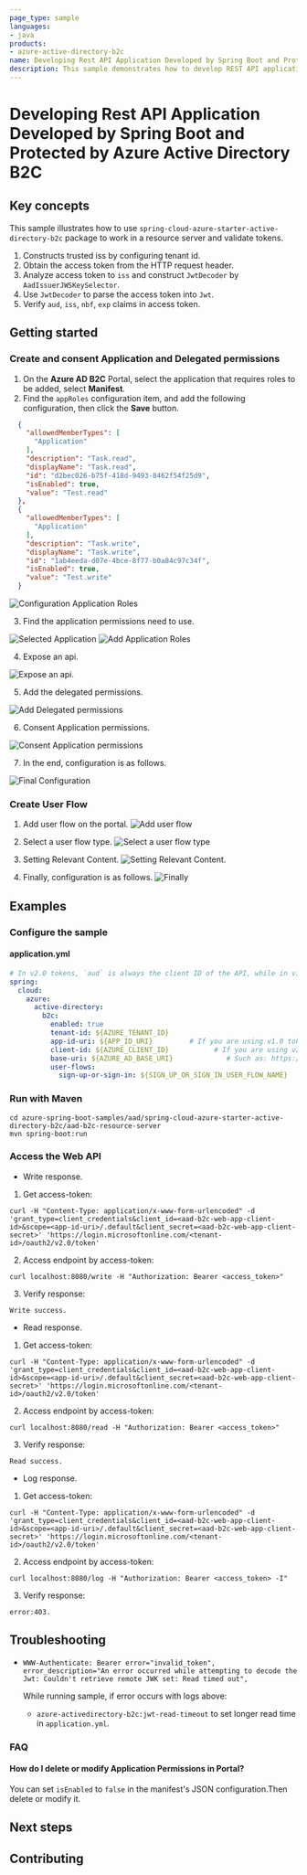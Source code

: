 ```yaml
---
page_type: sample
languages:
- java
products:
- azure-active-directory-b2c
name: Developing Rest API Application Developed by Spring Boot and Protected by Azure Active Directory B2C
description: This sample demonstrates how to develop REST API application developed by Spring Boot and protected by Azure Active Directory B2C.
---
```


# Developing Rest API Application Developed by Spring Boot and Protected by Azure Active Directory B2C

## Key concepts
This sample illustrates how to use `spring-cloud-azure-starter-active-directory-b2c` package to work in a resource server and validate tokens. 

1. Constructs trusted iss by configuring tenant id.
2. Obtain the access token from the HTTP request header.
3. Analyze access token to `iss` and construct `JwtDecoder` by `AadIssuerJWSKeySelector`.
4. Use `JwtDecoder` to parse the access token into `Jwt`.
5. Verify `aud`, `iss`, `nbf`, `exp` claims in access token.

## Getting started


### Create and consent Application and Delegated permissions 
1. On the **Azure AD B2C** Portal, select the application that requires roles to be added, select **Manifest**.
2. Find the `appRoles` configuration item, and add the following configuration, then click the **Save** button.
```json
  {
    "allowedMemberTypes": [
      "Application"
    ],
    "description": "Task.read",
    "displayName": "Task.read",
    "id": "d2bec026-b75f-418d-9493-8462f54f25d9",
    "isEnabled": true, 
    "value": "Test.read"
  },
  {
    "allowedMemberTypes": [
      "Application"
    ],
    "description": "Task.write",
    "displayName": "Task.write",
    "id": "1ab4eeda-d07e-4bce-8f77-b0a84c97c34f",
    "isEnabled": true,
    "value": "Test.write"
  }
```

![Configuration Application Roles](docs/image-configuration-application-roles.png "Configuration Application Roles")

3. Find the application permissions need to use.

![Selected Application](docs/image-selected-application.png "Selected Application")
![Add Application Roles](docs/image-add-application-roles.png "Add Application Roles")

4. Expose an api.

![Expose an api.](docs/image-expose-an-api.png "Expose an api.")

5. Add the delegated permissions.

![Add Delegated permissions](docs/image-add-delegated-permissions.png "Add Delegated permissions")

6. Consent Application permissions.

![Consent Application permissions](docs/image-consent-application-and-delegated-permissions.png "Consent Application permissions")

7. In the end, configuration is as follows.
   
![Final Configuration](docs/image-final-configuration.png "Final Configuration")

### Create User Flow
1. Add user flow on the portal.
![Add user flow](docs/image-add-user-flow.png "Add user flow")
   
2. Select a user flow type.
![Select a user flow type](docs/image-select-a-user-flow-type.png "Select a user flow type")

3. Setting Relevant Content.
![Setting Relevant Content.](docs/image-setting-relevant-content.png "Setting Relevant Content.")
   
4. Finally, configuration is as follows.
![Finally](docs/image-user-flow-finally.png "Finally")
   
## Examples
### Configure the sample
#### application.yml

```yaml
# In v2.0 tokens, `aud` is always the client ID of the API, while in v1.0 tokens it can be the app id uri.
spring:
  cloud:
    azure:
      active-directory:
        b2c:
          enabled: true
          tenant-id: ${AZURE_TENANT_ID}
          app-id-uri: ${APP_ID_URI}         # If you are using v1.0 token, please configure app-id-uri for `aud` verification
          client-id: ${AZURE_CLIENT_ID}           # If you are using v2.0 token, please configure client-id for `aud` verification
          base-uri: ${AZURE_AD_BASE_URI}             # Such as: https://xxxxb2c.b2clogin.com
          user-flows:
            sign-up-or-sign-in: ${SIGN_UP_OR_SIGN_IN_USER_FLOW_NAME}
```

### Run with Maven
```
cd azure-spring-boot-samples/aad/spring-cloud-azure-starter-active-directory-b2c/aad-b2c-resource-server
mvn spring-boot:run
```

### Access the Web API
- Write response.

1. Get access-token:
```shell script
curl -H "Content-Type: application/x-www-form-urlencoded" -d 'grant_type=client_credentials&client_id=<aad-b2c-web-app-client-id>&scope=<app-id-uri>/.default&client_secret=<aad-b2c-web-app-client-secret>' 'https://login.microsoftonline.com/<tenant-id>/oauth2/v2.0/token'
```
2. Access endpoint by access-token:
```shell script
curl localhost:8080/write -H "Authorization: Bearer <access_token>"
```
3. Verify response:
```text
Write success.
```

- Read response.

1. Get access-token:
```shell script
curl -H "Content-Type: application/x-www-form-urlencoded" -d 'grant_type=client_credentials&client_id=<aad-b2c-web-app-client-id>&scope=<app-id-uri>/.default&client_secret=<aad-b2c-web-app-client-secret>' 'https://login.microsoftonline.com/<tenant-id>/oauth2/v2.0/token'
```
2. Access endpoint by access-token:
```shell script
curl localhost:8080/read -H "Authorization: Bearer <access_token>"
```
3. Verify response:
```text
Read success.
```

- Log response.

1. Get access-token:
```shell script
curl -H "Content-Type: application/x-www-form-urlencoded" -d 'grant_type=client_credentials&client_id=<aad-b2c-web-app-client-id>&scope=<app-id-uri>/.default&client_secret=<aad-b2c-web-app-client-secret>' 'https://login.microsoftonline.com/<tenant-id>/oauth2/v2.0/token'
```
2. Access endpoint by access-token:
```shell script
curl localhost:8080/log -H "Authorization: Bearer <access_token> -I"
```
3. Verify response:
```text
error:403.
```

## Troubleshooting
- `WWW-Authenticate: Bearer error="invalid_token", error_description="An error occurred while attempting to decode the Jwt: Couldn't retrieve remote JWK set: Read timed out",`
  
    While running sample, if error occurs with logs above:
    - `azure-activedirectory-b2c:jwt-read-timeout` to set longer read time in `application.yml`.
    
### FAQ
#### How do I delete or modify Application Permissions in Portal?
You can set `isEnabled` to `false` in the manifest's JSON configuration.Then delete or modify it.

## Next steps
## Contributing
<!-- LINKS -->
